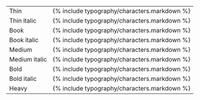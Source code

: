 <table border="0">
<tr><td>Thin</td><td>{% include typography/characters.markdown %}</td></tr>
<tr><td>Thin italic</td><td>{% include typography/characters.markdown %}</td></tr>
<tr><td>Book</td><td>{% include typography/characters.markdown %}</td></tr>
<tr><td>Book italic</td><td>{% include typography/characters.markdown %}</td></tr>
<tr><td>Medium</td><td>{% include typography/characters.markdown %}</td></tr>
<tr><td>Medium italic</td><td>{% include typography/characters.markdown %}</td></tr>
<tr><td>Bold</td><td>{% include typography/characters.markdown %}</td></tr>
<tr><td>Bold italic</td><td>{% include typography/characters.markdown %}</td></tr>
<tr><td>Heavy</td><td>{% include typography/characters.markdown %}</td></tr>
</table>
